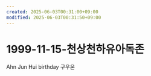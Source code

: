 ```yaml
---
created: 2025-06-03T00:31:00+09:00
modified: 2025-06-03T00:31:50+09:00
---
```


# 1999-11-15-천상천하유아독존

Ahn Jun Hui birthday 구우욷
